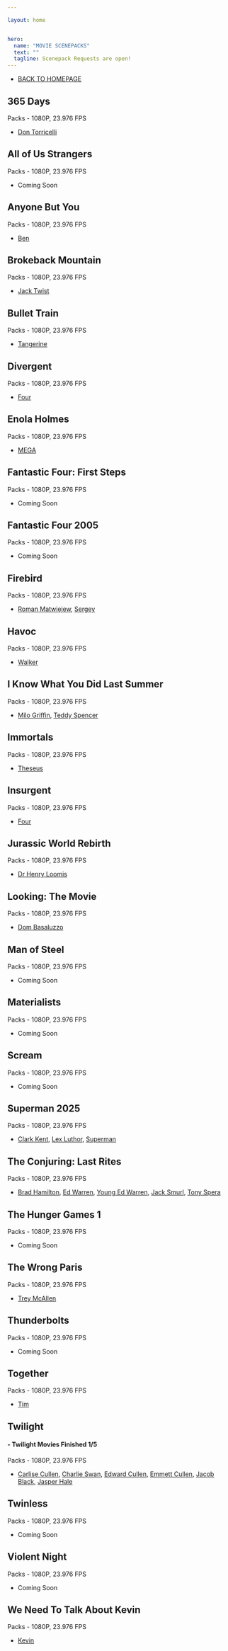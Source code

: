 ```yaml
---

layout: home


hero:
  name: "MOVIE SCENEPACKS"
  text: ""
  tagline: Scenepack Requests are open!
---
```


- [BACK TO HOMEPAGE](/index)

## 365 Days
Packs - 1080P, 23.976 FPS
- [Don Torricelli](https://mega.nz/folder/Yf5kDSBY#c13irlfXG2dNAVB9EyGXQQ)

## All of Us Strangers
Packs - 1080P, 23.976 FPS
- Coming Soon

## Anyone But You
Packs - 1080P, 23.976 FPS
- [Ben](https://mega.nz/file/gbhUnS7R#KRwfunQ1vZH9i_6vYK4S5o6oj8Lqc0EcC94vZo8OTEM)

## Brokeback Mountain
Packs - 1080P, 23.976 FPS
- [Jack Twist](https://mega.nz/file/Zbh0zB6I#-0PtnF2Z5hL6jRMsVNz9fEkVlWpn1JvNdzX-6RXcakw)

## Bullet Train
Packs - 1080P, 23.976 FPS
- [Tangerine](https://mega.nz/file/pXpHlISJ#e3zSh82No1ounPQMaaNDdYfz4r7uaqf3QgChFI0IDKM)

## Divergent
Packs - 1080P, 23.976 FPS
- [Four](https://mega.nz/file/JTRzEYoa#AUZXhgiQka3EYx0Lmi44CJxRdMi5Sqm79F9NBqZlWBs)

## Enola Holmes
Packs - 1080P, 23.976 FPS
- [MEGA](https://mega.nz/folder/EehGSbJA#w35Lg_7JcLaJdoHIwuMETA)

## Fantastic Four: First Steps
Packs - 1080P, 23.976 FPS
- Coming Soon

## Fantastic Four 2005
Packs - 1080P, 23.976 FPS
- Coming Soon

## Firebird
Packs - 1080P, 23.976 FPS
- [Roman Matwiejew](https://mega.nz/file/hfQVRIDZ#vn_B8lC8aLPq9_B0Zki2MfrbJ7vQ7TsK-D-PXG1AQIU), [Sergey](https://mega.nz/file/cbAE3bRQ#bFBDS-ZWWthnuyoyIV9A4g6qBk68Xobty6F8JVfZKuQ)

## Havoc
Packs - 1080P, 23.976 FPS
- [Walker](https://mega.nz/file/oeZhxKYZ#k7tY_K-mTkDHhHr5Iff_b6Zvo9Ilbc9YU4i0cRlEjxk)

## I Know What You Did Last Summer
Packs - 1080P, 23.976 FPS
- [Milo Griffin](https://mega.nz/file/VSwwQIAa#K6yPqXnNOFY_C2xD4LrBMX72FGEuU6Ld6LC95J7BV-0), [Teddy Spencer](https://mega.nz/file/MPJlWYjZ#KL0QGq42k7fTkK--WeEDRBfIULw7TN0BYd1L_qTIjhM)

## Immortals
Packs - 1080P, 23.976 FPS
- [Theseus](https://mega.nz/file/BXwDwaDI#ewoZJXkVvSxugYogGWlFVUvPVb5R5Q7oQZNkot2Nc1I)

## Insurgent
Packs - 1080P, 23.976 FPS
- [Four](https://mega.nz/file/xCw21RAR#5dOz5fhYAhvkfqoBqVB4vQT6ogpqAKsa_XyVdy0wGlw)

## Jurassic World Rebirth
Packs - 1080P, 23.976 FPS
- [Dr Henry Loomis](https://mega.nz/file/cKhSTAJZ#AEIGwIMkVDP2s8VMdICHABlV1IdKJZ40q8f502Kq6WM)

## Looking: The Movie
Packs - 1080P, 23.976 FPS
- [Dom Basaluzzo](https://mega.nz/file/0CxWHa5Z#OnPBFOeBLO4OKebBNvoRGuC8BePGTMRXJMak2MLTuAI)

## Man of Steel
Packs - 1080P, 23.976 FPS
- Coming Soon

## Materialists
Packs - 1080P, 23.976 FPS
- Coming Soon

## Scream
Packs - 1080P, 23.976 FPS
- Coming Soon

## Superman 2025
Packs - 1080P, 23.976 FPS
- [Clark Kent](https://mega.nz/file/taAR1Kqb#eEXFfh8a9sFIwk7HX6z3VOBeVb4tG4vp4yCqj-N_jyw), [Lex Luthor](https://mega.nz/file/0GRnwRCQ#NzOjBfUIR-xq-rP-cKyaNsQyao5DIVsb09kUGI2qhGM), [Superman](https://mega.nz/file/kPQjEQgB#gzRa-1Um-iuAob2KdJ1jjaXZyBAIiLUKJrHv5kQlP1U)

## The Conjuring: Last Rites
Packs - 1080P, 23.976 FPS
- [Brad Hamilton](https://mega.nz/file/gXo21CjK#WbxXZg4sIM9Mn1J3Ux9-Nw8pZ-gTf9g9H7jKK2WmLQc), [Ed Warren](https://mega.nz/file/dXJlhJbD#AA7VFMY7mshbLCa6wbOBtPuagBCJGrEnxLqX99vrMh8), [Young Ed Warren](https://mega.nz/file/lfAx0YaZ#0hYyera40NKCZsgRqpDdxJW0BaZbK2XDBRDwHHxOTPY), [Jack Smurl](https://mega.nz/file/lKhniSqa#XT8uqVZiPa9XSHwn9c59uLsbBhpOr8wrOnvhL4pRuD4), [Tony Spera](https://mega.nz/file/MfgQ0YJC#RfXCX8dhJEGm17oxpAu-Qrn_7GXwai_db7ZyHec_JIA)

## The Hunger Games 1
Packs - 1080P, 23.976 FPS
- Coming Soon

## The Wrong Paris
Packs - 1080P, 23.976 FPS
- [Trey McAllen](https://mega.nz/file/9WwhTAyY#RUrF-4hBKBPNlzr61NdWMdKupnTCWnEgKW9qILZXjIw)

## Thunderbolts
Packs - 1080P, 23.976 FPS
- Coming Soon

## Together
Packs - 1080P, 23.976 FPS
- [Tim](https://mega.nz/file/BfAFwBrS#eu6MlBs7WJFdOK8dcbDp8ukfO5oIiWfrekZrvN53uV8)

## Twilight
#### - **Twilight Movies Finished 1/5**
Packs - 1080P, 23.976 FPS
 - [Carlise Cullen](https://mega.nz/folder/8KBmnZ4Z#a0xUnbD9nhW4N_hEGUUuOw), [Charlie Swan](https://mega.nz/folder/RLIzwBqA#po_r3FagE1FzRmSouGUiOg), [Edward Cullen](https://mega.nz/folder/RKYB2KKS#2pUM6YxIv-JmXxsa-vsjrg), [Emmett Cullen](https://mega.nz/folder/YOY2GJ5S#xy5MHN_2rOenI3pVxX78sQ), [Jacob Black](https://mega.nz/folder/EXpQUCyL#gfuVFgKT5jngpPY4GJFmRg), [Jasper Hale](https://mega.nz/folder/tOIjELhQ#8gFBHoALM5v_6LtcZQPO6Q)

 ## Twinless
Packs - 1080P, 23.976 FPS
- Coming Soon

## Violent Night
Packs - 1080P, 23.976 FPS
- Coming Soon

## We Need To Talk About Kevin
Packs - 1080P, 23.976 FPS
 - [Kevin](https://mega.nz/file/QS5EXCDZ#89IY07hxXSqWuE3yZtJH-ViRnGxFUL2w3-8NzmPUyXw)